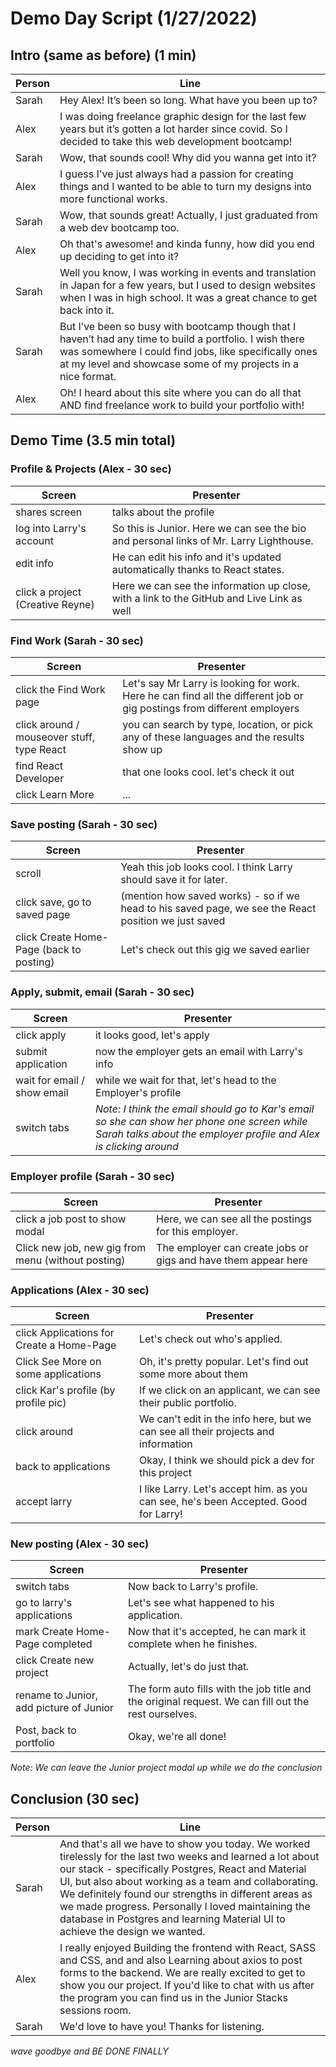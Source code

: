 # Demo Day Script (1/27/2022)
## Intro (same as before) (1 min)
| Person | Line |
--- | --- |
| Sarah | Hey Alex! It’s been so long. What have you been up to?
| Alex | I was doing freelance graphic design for the last few years but it’s gotten a lot harder since covid. So I decided to take this web development bootcamp!
| Sarah | Wow, that sounds cool! Why did you wanna get into it? |
| Alex | I guess I've just always had a passion for creating things and I wanted to be able to turn my designs into more functional works.
| Sarah | Wow, that sounds great! Actually, I just graduated from a web dev bootcamp too. |
| Alex | Oh that's awesome! and kinda funny, how did you end up deciding to get into it?
| Sarah | Well you know, I was working in events and translation in Japan for a few years, but I used to design websites when I was in high school. It was a great chance to get back into it. |
| Sarah | But I’ve been so busy with bootcamp though that I haven’t had any time to build a portfolio. I wish there was somewhere I could find jobs, like specifically ones at my level  and showcase some of my projects in a nice format.
| Alex | Oh! I heard about this site where you can do all that AND find freelance work to build your portfolio with!

## Demo Time (3.5 min total)

### Profile & Projects (Alex - 30 sec)
| Screen | Presenter |
| --- | --- |
| shares screen | talks about the profile |
| log into Larry's account | So this is Junior. Here we can see the bio and personal links of Mr. Larry Lighthouse. |
| edit info | He can edit his info and it's updated automatically thanks to React states. |
| click a project (Creative Reyne) | Here we can see the information up close, with a link to the GitHub and Live Link as well |

### Find Work (Sarah - 30 sec)
| Screen | Presenter |
| --- | --- |
| click the Find Work page | Let's say Mr Larry is looking for work. Here he can find all the different job or gig postings from different employers |
| click around / mouseover stuff, type React | you can search by type, location, or pick any of these languages and the results show up |
| find React Developer | that one looks cool. let's check it out |
| click Learn More | ... |

### Save posting (Sarah - 30 sec)
| Screen | Presenter |
| --- | --- |
| scroll | Yeah this job looks cool. I think Larry should save it for later. |
| click save, go to saved page | (mention how saved works) - so if we head to his saved page, we see the React position we just saved |
| click Create Home-Page (back to posting) |  Let's check out this gig we saved earlier |

### Apply, submit, email (Sarah - 30 sec)
| Screen | Presenter |
| --- | --- |
| click apply | it looks good, let's apply |
| submit application | now the employer gets an email with Larry's info |
| wait for email / show email | while we wait for that, let's head to the Employer's profile |
| switch tabs | *Note: I think the email should go to Kar's email so she can show her phone one screen while Sarah talks about the employer profile and Alex is clicking around* |

### Employer profile (Sarah - 30 sec)
| Screen | Presenter |
| --- | --- |
| click a job post to show modal | Here, we can see all the postings for this employer.
| Click new job, new gig from menu (without posting) | The employer can create jobs or gigs and have them appear here |

### Applications (Alex - 30 sec)
| Screen | Presenter |
| --- | --- |
| click Applications for Create a Home-Page | Let's check out who's applied. |
| Click See More on some applications | Oh, it's pretty popular. Let's find out some more about them |
| click Kar's profile (by profile pic) | If we click on an applicant, we can see their public portfolio.
| click around | We can't edit in the info here, but we can see all their projects and information |
| back to applications | Okay, I think we should pick a dev for this project |
| accept larry | I like Larry. Let's accept him. as you can see, he's been Accepted. Good for Larry! |

### New posting (Alex - 30 sec)
| Screen | Presenter |
| --- | --- |
| switch tabs | Now back to Larry's profile. | 
| go to larry's applications | Let's see what happened to his application. |
| mark Create Home-Page completed | Now that it's accepted, he can mark it complete when he finishes.
| click Create new project | Actually, let's do just that. | 
| rename to Junior, add picture of Junior | The form auto fills with the job title and the original request. We can fill out the rest ourselves. |
| Post, back to portfolio | Okay, we're all done! 

*Note: We can leave the Junior project modal up while we do the conclusion*

## Conclusion (30 sec)
| Person | Line |
--- | --- |
| Sarah | And that's all we have to show you today. We worked tirelessly for the last two weeks and learned a lot about our stack - specifically Postgres, React and Material UI, but also about working as a team and collaborating. We definitely found our strengths in different areas as we made progress. Personally I loved maintaining the database in Postgres and learning Material UI to achieve the design we wanted.
| Alex | I really enjoyed Building the frontend with React, SASS and CSS, and and also Learning about axios to post forms to the backend. We are really excited to get to show you our project. If you'd like to chat with us after the program you can find us in the Junior Stacks sessions room. |
| Sarah | We'd love to have you! Thanks for listening. |

*wave goodbye and BE DONE FINALLY*